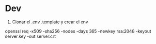 # Dev
1. Clonar el .env .template y crear el env





openssl req -x509 -sha256 -nodes -days 365 -newkey rsa:2048 -keyout server.key -out server.crt